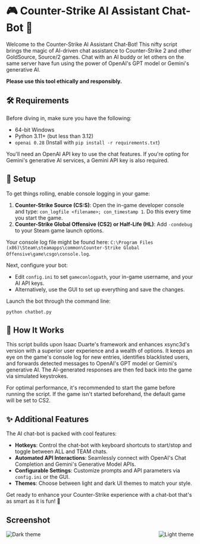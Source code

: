 # 🎮 Counter-Strike AI Assistant Chat-Bot 🤖

Welcome to the Counter-Strike AI Assistant Chat-Bot! This nifty script brings the magic of AI-driven chat assistance to Counter-Strike 2 and other GoldSource, Source/2 games. Chat with an AI buddy or let others on the same server have fun using the power of OpenAI's GPT model or Gemini's generative AI.

**Please use this tool ethically and responsibly.**

## 🛠️ Requirements

Before diving in, make sure you have the following:

- 64-bit Windows
- Python 3.11+ (but less than 3.12)
- `openai 0.28` (Install with `pip install -r requirements.txt`)

You'll need an OpenAI API key to use the chat features. If you're opting for Gemini's generative AI services, a Gemini API key is also required.

## 🚀 Setup

To get things rolling, enable console logging in your game:

1. **Counter-Strike Source (CS:S)**: Open the in-game developer console and type: `con_logfile <filename>; con_timestamp 1`. Do this every time you start the game.
2. **Counter-Strike Global Offensive (CS2) or Half-Life (HL)**: Add `-condebug` to your Steam game launch options.

Your console log file might be found here: `C:\Program Files (x86)\Steam\steamapps\common\Counter-Strike Global Offensive\game\csgo\console.log`.

Next, configure your bot:

- Edit `config.ini` to set `gameconlogpath`, your in-game username, and your AI API keys.
- Alternatively, use the GUI to set up everything and save the changes.

Launch the bot through the command line:

```
python chatbot.py
```

## 🤖 How It Works

This script builds upon Isaac Duarte's framework and enhances xsync3d's version with a superior user experience and a wealth of options. It keeps an eye on the game's console log for new entries, identifies blacklisted users, and forwards detected messages to OpenAI's GPT model or Gemini's generative AI. The AI-generated responses are then fed back into the game via simulated keystrokes.

For optimal performance, it's recommended to start the game before running the script. If the game isn't started beforehand, the default game will be set to CS2.

## ✨ Additional Features

The AI chat-bot is packed with cool features:
- **Hotkeys**: Control the chat-bot with keyboard shortcuts to start/stop and toggle between ALL and TEAM chats.
- **Automated API Interactions**: Seamlessly connect with OpenAI's Chat Completion and Gemini's Generative Model APIs.
- **Configurable Settings**: Customize prompts and API parameters via `config.ini` or the GUI.
- **Themes**: Choose between light and dark UI themes to match your style.

Get ready to enhance your Counter-Strike experience with a chat-bot that's as smart as it is fun! 🎉

## Screenshot

<div style="display: flex; justify-content: space-between;">
    <img src="https://github.com/KristjanPikhof/CS2-Chatbot-with-GPT-Gemini-integration/assets/60576985/8c7c3c1e-72c9-4916-b6a6-94589d9a8d31" alt="Dark theme"/>
    <img src="https://github.com/KristjanPikhof/CS2-Chatbot-with-GPT-Gemini-integration/assets/60576985/2a3ed5bd-cccb-4440-ac4d-c4fde5a821bf" alt="Light theme"/>
</div>



